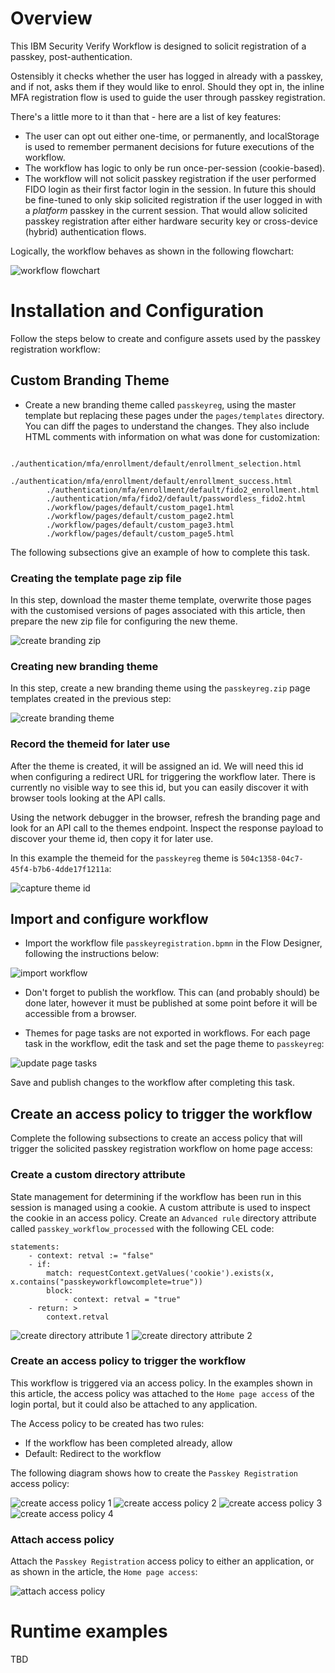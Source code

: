 # Overview

This IBM Security Verify Workflow is designed to solicit registration of a passkey, post-authentication.

Ostensibly it checks whether the user has logged in already with a passkey, and if not, asks them if they would like to enrol. Should they opt in, the inline MFA registration flow is used to guide the user through passkey registration.

There's a little more to it than that - here are a list of key features:
  - The user can opt out either one-time, or permanently, and localStorage is used to remember permanent decisions for future executions of the workflow.
  - The workflow has logic to only be run once-per-session (cookie-based).
  - The workflow will not solicit passkey registration if the user performed FIDO login as their first factor login in the session. In future this should be fine-tuned to only skip solicited registration if the user logged in with a _platform_ passkey in the current session. That would allow solicited passkey registration after either hardware security key or cross-device (hybrid) authentication flows.

Logically, the workflow behaves as shown in the following flowchart:

![workflow flowchart](images/passkeyreg_flowchart.png?raw=true)

# Installation and Configuration

Follow the steps below to create and configure assets used by the passkey registration workflow:

## Custom Branding Theme

- Create a new branding theme called `passkeyreg`, using the master template but replacing these pages under the `pages/templates` directory. You can diff the pages to understand the changes. They also include HTML comments with information on what was done for customization:
```
        ./authentication/mfa/enrollment/default/enrollment_selection.html
        ./authentication/mfa/enrollment/default/enrollment_success.html
        ./authentication/mfa/enrollment/default/fido2_enrollment.html
        ./authentication/mfa/fido2/default/passwordless_fido2.html
        ./workflow/pages/default/custom_page1.html
        ./workflow/pages/default/custom_page2.html
        ./workflow/pages/default/custom_page3.html
        ./workflow/pages/default/custom_page5.html
```

The following subsections give an example of how to complete this task.

### Creating the template page zip file

In this step, download the master theme template, overwrite those pages with the customised versions of pages associated with this article, then prepare the new zip file for configuring the new theme.

![create branding zip](images/create_branding_zip.png?raw=true)

### Creating new branding theme

In this step, create a new branding theme using the `passkeyreg.zip` page templates created in the previous step:

![create branding theme](images/create_branding_theme.png?raw=true)

### Record the themeid for later use

After the theme is created, it will be assigned an id. We will need this id when configuring a redirect URL for triggering the workflow later.  There is currently no visible way to see this id, but you can easily discover it with browser tools looking at the API calls. 

Using the network debugger in the browser, refresh the branding page and look for an API call to the themes endpoint. Inspect the response payload to discover your theme id, then copy it for later use. 

In this example the themeid for the `passkeyreg` theme is `504c1358-04c7-45f4-b7b6-4dde17f1211a`:

![capture theme id](images/capture_themeid.png?raw=true)

## Import and configure workflow

- Import the workflow file `passkeyregistration.bpmn` in the Flow Designer, following the instructions below:

![import workflow](images/import_workflow.png?raw=true)

- Don't forget to publish the workflow. This can (and probably should) be done later, however it must be published at some point before it will be accessible from a browser.

- Themes for page tasks are not exported in workflows. For each page task in the workflow, edit the task and set the page theme to `passkeyreg`:

![update page tasks](images/update_page_tasks.png?raw=true)

Save and publish changes to the workflow after completing this task.

## Create an access policy to trigger the workflow

Complete the following subsections to create an access policy that will trigger the solicited passkey registration workflow on home page access:

### Create a custom directory attribute

State management for determining if the workflow has been run in this session is managed using a cookie. A custom attribute is used to inspect the cookie in an access policy. Create an `Advanced rule` directory attribute called `passkey_workflow_processed` with the following CEL code:
```
statements:
    - context: retval := "false"
    - if:
        match: requestContext.getValues('cookie').exists(x, x.contains("passkeyworkflowcomplete=true"))
        block:
            - context: retval = "true"
    - return: >
        context.retval
```

![create directory attribute 1](images/create_directory_attribute_1.png?raw=true)
![create directory attribute 2](images/create_directory_attribute_2.png?raw=true)

### Create an access policy to trigger the workflow

This workflow is triggered via an access policy. In the examples shown in this article, the access policy was attached to the `Home page access` of the login portal, but it could also be attached to any application. 

The Access policy to be created has two rules:
   - If the workflow has been completed already, allow
   - Default: Redirect to the workflow


The following diagram shows how to create the `Passkey Registration` access policy:

![create access policy 1](images/create_access_policy_1.png?raw=true)
![create access policy 2](images/create_access_policy_2.png?raw=true)
![create access policy 3](images/create_access_policy_3.png?raw=true)
![create access policy 4](images/create_access_policy_4.png?raw=true)

### Attach access policy 

Attach the `Passkey Registration` access policy to either an application, or as shown in the article, the `Home page access`:

![attach access policy](images/attach_access_policy.png?raw=true)


# Runtime examples

TBD

